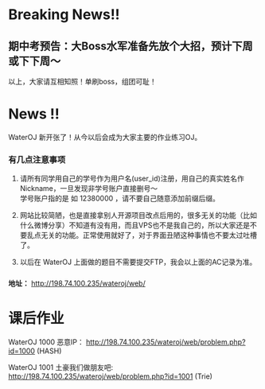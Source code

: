 # Breaking News!!
## 期中考预告：大Boss水军准备先放个大招，预计下周或下下周～ 
以上，大家请互相知照！单刷boss，组团可耻！

# News !!
WaterOJ 新开张了！从今以后会成为大家主要的作业练习OJ。  

### 有几点注意事项
1. 请所有同学用自己的学号作为用户名(user_id)注册，用自己的真实姓名作Nickname，一旦发现非学号账户直接删号～   
   学号账户指的是 如 12380000 ，请不要自己随意添加前缀后缀。  

2. 网站比较简陋，也是直接拿别人开源项目改点后用的，很多无关的功能（比如什么微博分享）不知道有没有用，而且VPS也不是我自己的，所以大家还是不要乱点无关的功能。正常使用就好了，对于界面丑陋这种事情也不要太过吐槽了。  

3. 以后在 WaterOJ 上面做的题目不需要提交FTP，我会以上面的AC记录为准。  


###

**地址：** http://198.74.100.235/wateroj/web/

# 课后作业
WaterOJ 1000 恶意IP： http://198.74.100.235/wateroj/web/problem.php?id=1000        (HASH)  

WaterOJ 1001 土豪我们做朋友吧:  http://198.74.100.235/wateroj/web/problem.php?id=1001  (Trie)

